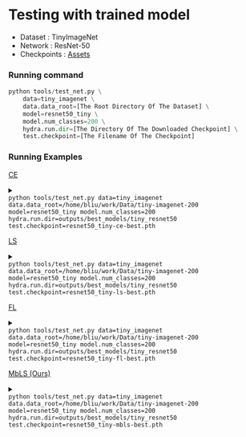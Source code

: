 # Testing with trained model

* Dataset : TinyImageNet
* Network : ResNet-50
* Checkpoints : [Assets](https://github.com/by-liu/MbLS/releases/tag/v0.2)

### Running command
```python
python tools/test_net.py \
    data=tiny_imagenet \
    data.data_root=[The Root Directory Of The Dataset] \
    model=resnet50_tiny \
    model.num_classes=200 \
    hydra.run.dir=[The Directory Of The Downloaded Checkpoint] \
    test.checkpoint=[The Filename Of The Checkpoint]
```

### Running Examples

[CE](https://github.com/by-liu/MbLS/releases/download/v0.2/resnet50_tiny-ce-best.pth)

<details><summary>
<code>
python tools/test_net.py data=tiny_imagenet data.data_root=/home/bliu/work/Data/tiny-imagenet-200 model=resnet50_tiny model.num_classes=200 hydra.run.dir=outputs/best_models/tiny_resnet50 test.checkpoint=resnet50_tiny-ce-best.pth
</code>
</summary>
<p>

```
[2022-04-30 18:26:32,242 INFO][tester.py:123 - log_eval_epoch_info] -
+---------+---------+---------+---------+
| samples | acc     | acc_5   | macc    |
+---------+---------+---------+---------+
| 10000   | 0.65020 | 0.85960 | 0.65020 |
+---------+---------+---------+---------+
[2022-04-30 18:26:32,286 INFO][tester.py:124 - log_eval_epoch_info] -
+---------+---------+---------+---------+---------+
| samples | nll     | ece     | aece    | cece    |
+---------+---------+---------+---------+---------+
| 10000   | 1.40984 | 0.03728 | 0.03687 | 0.00137 |
+---------+---------+---------+---------+---------+
```

</p>
</details>

[LS](https://github.com/by-liu/MbLS/releases/download/v0.2/resnet50_tiny-ls-best.pth)

<details><summary>
<code>
python tools/test_net.py data=tiny_imagenet data.data_root=/home/bliu/work/Data/tiny-imagenet-200 model=resnet50_tiny model.num_classes=200 hydra.run.dir=outputs/best_models/tiny_resnet50 test.checkpoint=resnet50_tiny-ls-best.pth
</code>
</summary>
<p>

```
[2022-04-30 18:27:34,880 INFO][tester.py:123 - log_eval_epoch_info] -
+---------+---------+---------+---------+
| samples | acc     | acc_5   | macc    |
+---------+---------+---------+---------+
| 10000   | 0.65780 | 0.86190 | 0.65780 |
+---------+---------+---------+---------+
[2022-04-30 18:27:34,880 INFO][tester.py:124 - log_eval_epoch_info] -
+---------+---------+---------+---------+---------+
| samples | nll     | ece     | aece    | cece    |
+---------+---------+---------+---------+---------+
| 10000   | 1.41337 | 0.03165 | 0.03159 | 0.00138 |
+---------+---------+---------+---------+---------+
```

</p>
</details>

[FL](https://github.com/by-liu/MbLS/releases/download/v0.2/resnet50_tiny-fl-best.pth)

<details><summary>
<code>
python tools/test_net.py data=tiny_imagenet data.data_root=/home/bliu/work/Data/tiny-imagenet-200 model=resnet50_tiny model.num_classes=200 hydra.run.dir=outputs/best_models/tiny_resnet50 test.checkpoint=resnet50_tiny-fl-best.pth
</code>
</summary>
<p>

```
[2022-04-30 18:37:37,130 INFO][tester.py:123 - log_eval_epoch_info] -
+---------+---------+---------+---------+
| samples | acc     | acc_5   | macc    |
+---------+---------+---------+---------+
| 10000   | 0.63090 | 0.85600 | 0.63090 |
+---------+---------+---------+---------+
[2022-04-30 18:37:37,130 INFO][tester.py:124 - log_eval_epoch_info] -
+---------+---------+---------+---------+---------+
| samples | nll     | ece     | aece    | cece    |
+---------+---------+---------+---------+---------+
| 10000   | 1.44640 | 0.02958 | 0.03116 | 0.00139 |
+---------+---------+---------+---------+---------+
```

</p>
</details>

[MbLS (Ours)](https://github.com/by-liu/MbLS/releases/download/v0.2/resnet50_tiny-mbls-best.pth)

<details><summary>
<code>
python tools/test_net.py data=tiny_imagenet data.data_root=/home/bliu/work/Data/tiny-imagenet-200 model=resnet50_tiny model.num_classes=200 hydra.run.dir=outputs/best_models/tiny_resnet50 test.checkpoint=resnet50_tiny-mbls-best.pth
</code>
</summary>
<p>

```
[2022-04-30 18:23:46,768 INFO][tester.py:123 - log_eval_epoch_info] -
+---------+---------+---------+---------+
| samples | acc     | acc_5   | macc    |
+---------+---------+---------+---------+
| 10000   | 0.64740 | 0.86030 | 0.64740 |
+---------+---------+---------+---------+
[2022-04-30 18:23:46,768 INFO][tester.py:124 - log_eval_epoch_info] -
+---------+---------+---------+---------+---------+
| samples | nll     | ece     | aece    | cece    |
+---------+---------+---------+---------+---------+
| 10000   | 1.43714 | 0.01641 | 0.01730 | 0.00140 |
+---------+---------+---------+---------+---------+
```

</p>
</details>